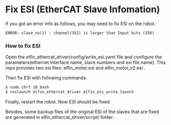 Fix ESI (EtherCAT Slave Infomation)
====

If you got an error info as follows, you may need to fix ESI on the robot.
```
ERROR: slave_no(1) : channel(352) is larger than Input bits (256)
```

### How to fix ESI

Open the elfin_ethercat_driver/config/write_esi.yaml file and configure the parameters(ethernet interface name, slave numbers and esi file name). This repo provides two esi files: elfin_motor.esi and elfin_motor_v2.esi .

Then fix ESI with following commands.
```sh
$ sudo chrt 10 bash
$ roslaunch elfin_ethercat_driver elfin_esi_write.launch
```

Finally, restart the robot. Now ESI should be fixed.

Besides, some backup files of the original ESI of the slaves that are fixed are generated in elfin_ethercat_driver/script/ folder.
